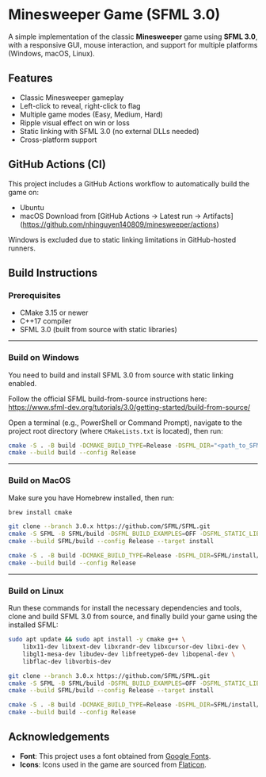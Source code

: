 # Minesweeper Game (SFML 3.0)

A simple implementation of the classic **Minesweeper** game using **SFML 3.0**, with a responsive GUI, mouse interaction, and support for multiple platforms (Windows, macOS, Linux).

## Features

- Classic Minesweeper gameplay
- Left-click to reveal, right-click to flag
- Multiple game modes (Easy, Medium, Hard)
- Ripple visual effect on win or loss
- Static linking with SFML 3.0 (no external DLLs needed)
- Cross-platform support

## GitHub Actions (CI)
This project includes a GitHub Actions workflow to automatically build the game on:
- Ubuntu
- macOS
Download from [GitHub Actions → Latest run → Artifacts] (https://github.com/nhinguyen140809/minesweeper/actions)

Windows is excluded due to static linking limitations in GitHub-hosted runners.

## Build Instructions

### Prerequisites

- CMake 3.15 or newer
- C++17 compiler
- SFML 3.0 (built from source with static libraries)

---

### Build on Windows

You need to build and install SFML 3.0 from source with static linking enabled. 

Follow the official SFML build-from-source instructions here: https://www.sfml-dev.org/tutorials/3.0/getting-started/build-from-source/

Open a terminal (e.g., PowerShell or Command Prompt), navigate to the project root directory (where `CMakeLists.txt` is located), then run:

```bash
cmake -S . -B build -DCMAKE_BUILD_TYPE=Release -DSFML_DIR="<path_to_SFML_install>/lib/cmake/SFML"
cmake --build build --config Release
```

---
### Build on MacOS

Make sure you have Homebrew installed, then run:
```bash
brew install cmake

git clone --branch 3.0.x https://github.com/SFML/SFML.git
cmake -S SFML -B SFML/build -DSFML_BUILD_EXAMPLES=OFF -DSFML_STATIC_LIBRARIES=ON -DCMAKE_INSTALL_PREFIX=SFML/install
cmake --build SFML/build --config Release --target install

cmake -S . -B build -DCMAKE_BUILD_TYPE=Release -DSFML_DIR=SFML/install/lib/cmake/SFML
cmake --build build --config Release
```

---
### Build on Linux

Run these commands for install the necessary dependencies and tools, clone and build SFML 3.0 from source, and finally build your game using the installed SFML:

```bash
sudo apt update && sudo apt install -y cmake g++ \
    libx11-dev libxext-dev libxrandr-dev libxcursor-dev libxi-dev \
    libgl1-mesa-dev libudev-dev libfreetype6-dev libopenal-dev \
    libflac-dev libvorbis-dev

git clone --branch 3.0.x https://github.com/SFML/SFML.git
cmake -S SFML -B SFML/build -DSFML_BUILD_EXAMPLES=OFF -DSFML_STATIC_LIBRARIES=ON -DCMAKE_INSTALL_PREFIX=SFML/install
cmake --build SFML/build --config Release --target install

cmake -S . -B build -DCMAKE_BUILD_TYPE=Release -DSFML_DIR=SFML/install/lib/cmake/SFML
cmake --build build --config Release
```

## Acknowledgements

- **Font**: This project uses a font obtained from [Google Fonts](https://fonts.google.com/).
- **Icons**: Icons used in the game are sourced from [Flaticon](https://www.flaticon.com/).

